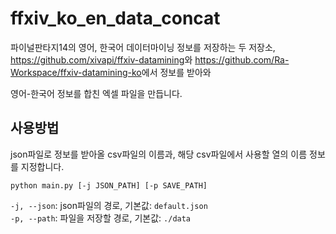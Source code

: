 # ffxiv_ko_en_data_concat

파이널판타지14의 영어, 한국어 데이터마이닝 정보를 저장하는 두 저장소,
<https://github.com/xivapi/ffxiv-datamining>와 <https://github.com/Ra-Workspace/ffxiv-datamining-ko>에서 정보를 받아와

영어-한국어 정보를 합친 엑셀 파일을 만듭니다.

## 사용방법

json파일로 정보를 받아올 csv파일의 이름과, 해당 csv파일에서 사용할 열의 이름 정보를 지정합니다.

```shell
python main.py [-j JSON_PATH] [-p SAVE_PATH]
```

`-j, --json`: json파일의 경로, 기본값: `default.json`<br>
`-p, --path`: 파일을 저장할 경로, 기본값: `./data`
